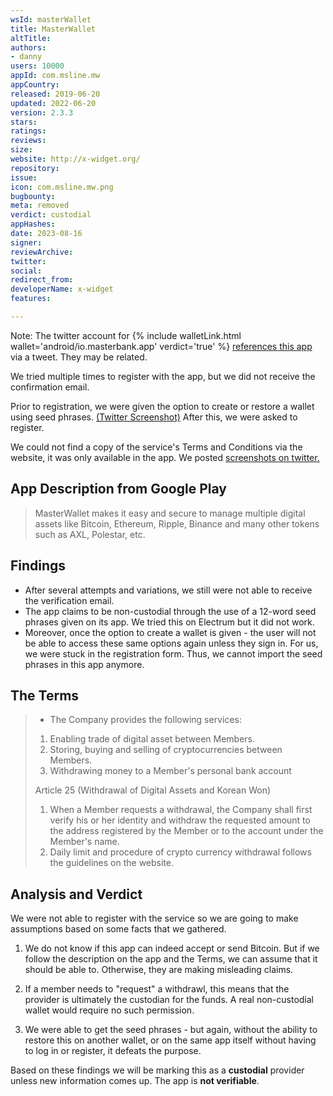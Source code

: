 ```yaml
---
wsId: masterWallet
title: MasterWallet
altTitle: 
authors:
- danny
users: 10000
appId: com.msline.mw
appCountry: 
released: 2019-06-20
updated: 2022-06-20
version: 2.3.3
stars: 
ratings: 
reviews: 
size: 
website: http://x-widget.org/
repository: 
issue: 
icon: com.msline.mw.png
bugbounty: 
meta: removed
verdict: custodial
appHashes: 
date: 2023-08-16
signer: 
reviewArchive: 
twitter: 
social: 
redirect_from: 
developerName: x-widget
features: 

---
```


Note: The twitter account for {% include walletLink.html wallet='android/io.masterbank.app' verdict='true' %} [references this app](https://twitter.com/masterpay7/status/1376758986196721665) via a tweet. They may be related.

We tried multiple times to register with the app, but we did not receive the confirmation email. 

Prior to registration, we were given the option to create or restore a wallet using seed phrases. [(Twitter Screenshot)](https://twitter.com/BitcoinWalletz/status/1644619048267960321) After this, we were asked to register. 

We could not find a copy of the service's Terms and Conditions via the website,  it was only available in the app. We posted [screenshots on twitter.](https://twitter.com/BitcoinWalletz/status/1644617555276095488)

## App Description from Google Play

> MasterWallet makes it easy and secure to manage multiple digital assets like Bitcoin, Ethereum, Ripple, Binance and many other tokens such as AXL, Polestar, etc. 

## Findings 

- After several attempts and variations, we still were not able to receive the verification email. 
- The app claims to be non-custodial through the use of a 12-word seed phrases given on its app. We tried this on Electrum but it did not work. 
- Moreover, once the option to create a wallet is given - the user will not be able to access these same options again unless they sign in. For us, we were stuck in the registration form. Thus, we cannot import the seed phrases in this app anymore. 

## The Terms 

> - The Company provides the following services:
>
> 1. Enabling trade of digital asset between Members.
> 2. Storing, buying and selling of cryptocurrencies between Members.
> 3. Withdrawing money to a Member's personal bank account
>
> Article 25 (Withdrawal of Digital Assets and Korean Won) 
>
> 1. When a Member requests a withdrawal, the Company shall first verify his or her identity and withdraw the requested amount to the address registered by the Member or to the account under the Member's name.
> 3. Daily limit and procedure of crypto currency withdrawal follows the guidelines on the website.

## Analysis and Verdict 

We were not able to register with the service so we are going to make assumptions based on some facts that we gathered.

1. We do not know if this app can indeed accept or send Bitcoin. But if we follow the description on the app and the Terms, we can assume that it should be able to. Otherwise, they are making misleading claims. 

2. If a member needs to "request" a withdrawl, this means that the provider is ultimately the custodian for the funds. A real non-custodial wallet would require no such permission. 

3. We were able to get the seed phrases - but again, without the ability to restore this on another wallet, or on the same app itself without having to log in or register, it defeats the purpose. 

Based on these findings we will be marking this as a **custodial** provider unless new information comes up. The app is **not verifiable**.






